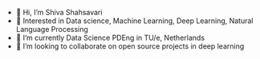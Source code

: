 - 👋 Hi, I’m Shiva Shahsavari
- 👀 Interested in Data science, Machine Learning, Deep Learning, Natural Language Processing
- 🌱 I’m currently Data Science PDEng in TU/e, Netherlands
- 💞️ I’m looking to collaborate on open source projects in deep learning


<!---
- 📫 Please reach me out by my email
shivaShahsavari/shivaShahsavari is a ✨ special ✨ repository because its `README.md` (this file) appears on your GitHub profile.
You can click the Preview link to take a look at your changes.
--->
